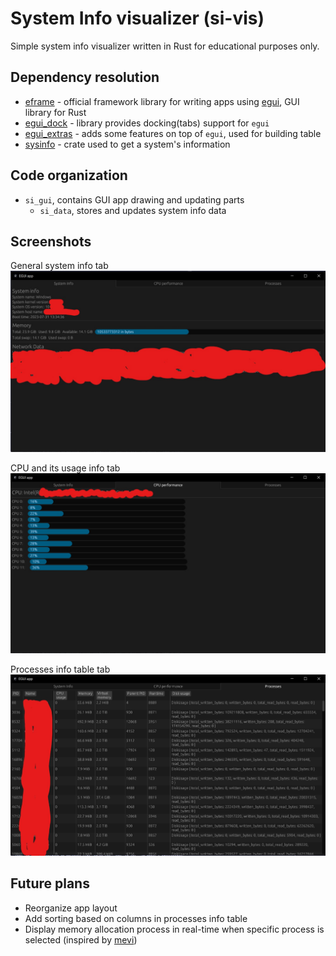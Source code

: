 # System Info visualizer (si-vis)
Simple system info visualizer written in Rust for educational purposes only.
## Dependency resolution
- [eframe](https://github.com/emilk/egui/tree/master/crates/eframe) - official framework library for writing apps using [egui](https://github.com/emilk/egui), GUI library for Rust
- [egui_dock](https://github.com/Adanos020/egui_dock) - library provides docking(tabs) support for `egui` 
- [egui_extras](https://docs.rs/egui_extras/latest/egui_extras/) - adds some features on top of `egui`, used for building table
- [sysinfo](https://github.com/GuillaumeGomez/sysinfo) - crate used to get a system's information
## Code organization
- `si_gui`, contains GUI app drawing and updating parts 
	- `si_data`, stores and updates system info data
## Screenshots
General system info tab
![exec flow](readme-images/sys-info-tab.jpg)

CPU and its usage info tab 
![exec flow](readme-images/cpu-info-tab.jpg)

Processes info table tab
![exec flow](readme-images/processes-info-tab.jpg)
## Future plans
- Reorganize app layout
- Add sorting based on columns in processes info table
- Display memory allocation process in real-time when specific process is selected (inspired by [mevi](https://github.com/fasterthanlime/mevi))